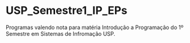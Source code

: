 # USP_Semestre1_IP_EPs

Programas valendo nota para matéria Introdução a Programação do 1º Semestre em Sistemas de Infromação USP.
